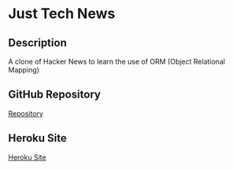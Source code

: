 # Just Tech News

## Description
A clone of Hacker News to learn the use of ORM (Object Relational Mapping)

## GitHub Repository
[Repository](https://github.com/josephptflanagan/just-tech-news)

## Heroku Site
[Heroku Site](https://nameless-mesa-13516.herokuapp.com/)
